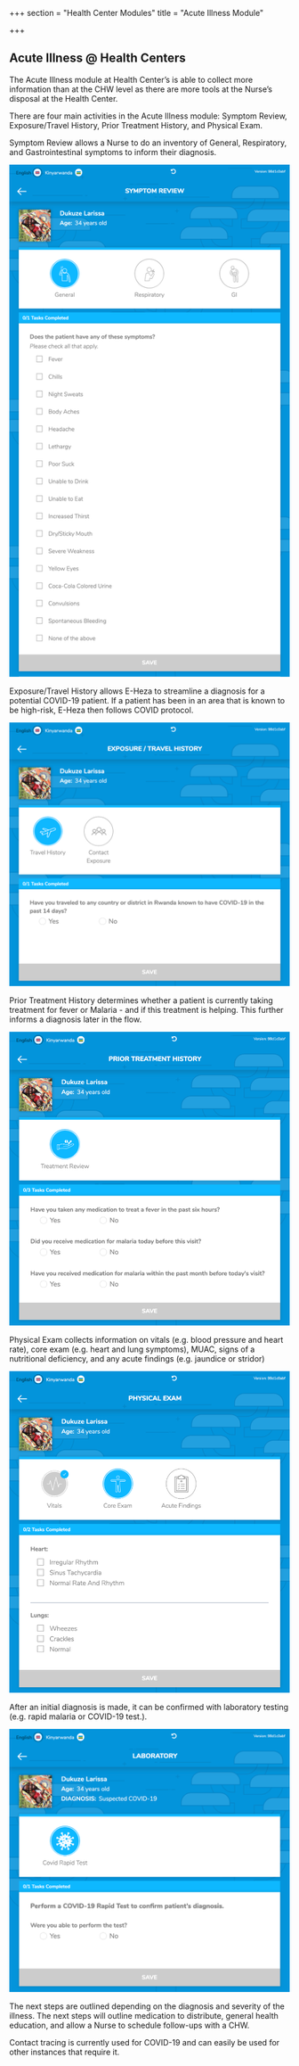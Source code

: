 +++
section = "Health Center Modules"
title = "Acute Illness Module"

+++
## **Acute Illness @ Health Centers**

The Acute Illness module at Health Center’s is able to collect more information than at the CHW level as there are more tools at the Nurse’s disposal at the Health Center.

There are four main activities in the Acute Illness module: Symptom Review, Exposure/Travel History, Prior Treatment History, and Physical Exam.

Symptom Review allows a Nurse to do an inventory of General, Respiratory, and Gastrointestinal symptoms to inform their diagnosis.

![](/uploads/hc-ai-symptom-rev.png)

Exposure/Travel History allows E-Heza to streamline a diagnosis for a potential COVID-19 patient. If a patient has been in an area that is known to be high-risk, E-Heza then follows COVID protocol.

![](/uploads/hc-ai-exposure.png)

Prior Treatment History determines whether a patient is currently taking treatment for fever or Malaria - and if this treatment is helping. This further informs a diagnosis later in the flow.

![](/uploads/hc-ai-prior-treat.png)

Physical Exam collects information on vitals (e.g. blood pressure and heart rate), core exam (e.g. heart and lung symptoms), MUAC, signs of a nutritional deficiency, and any acute findings (e.g. jaundice or stridor)

![](/uploads/hc-ai-physical.png)

After an initial diagnosis is made, it can be confirmed with laboratory testing (e.g. rapid malaria or COVID-19 test.).

![](/uploads/hc-ai-lab-covid-test.png)

The next steps are outlined depending on the diagnosis and severity of the illness. The next steps will outline medication to distribute, general health education, and allow a Nurse to schedule follow-ups with a CHW.

Contact tracing is currently used for COVID-19 and can easily be used for other instances that require it.